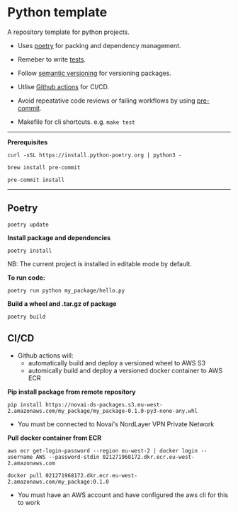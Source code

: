 # Python template

A repository template for python projects.

- Uses [poetry](https://python-poetry.org/) for packing and dependency management.

- Remeber to write [tests](https://docs.pytest.org/en/7.1.x/).

- Follow [semantic versioning](https://semver.org/) for versioning  packages.

- Utlise [Github actions](https://docs.github.com/en/actions) for CI/CD.

- Avoid repeatative code reviews or failing workflows by using [pre-commit](https://pre-commit.com/).

- Makefile for cli shortcuts. e.g. `make test`

---
**Prerequisites**

`curl -sSL https://install.python-poetry.org | python3 -`

`brew install pre-commit`

`pre-commit install`

---

## Poetry

`poetry update`

**Install package and dependencies**

`poetry install`

NB: The current project is installed in editable mode by default.


**To run code:**

`poetry run python my_package/hello.py`


**Build a wheel and .tar.gz of package**

`poetry build`

## CI/CD

- Github actions will:
    - automatically build and deploy a versioned wheel to AWS S3
    - automically build and deploy a versioned docker container to AWS ECR

**Pip install package from remote repository**

`pip install https://novai-ds-packages.s3.eu-west-2.amazonaws.com/my_package/my_package-0.1.0-py3-none-any.whl`

- You must be connected to Novai's NordLayer VPN Private Network

**Pull docker container from ECR**

`aws ecr get-login-password --region eu-west-2 | docker login --username AWS --password-stdin 021271968172.dkr.ecr.eu-west-2.amazonaws.com`

`docker pull 021271968172.dkr.ecr.eu-west-2.amazonaws.com/my_package:0.1.0`

- You must have an AWS account and have configured the aws cli for this to work
